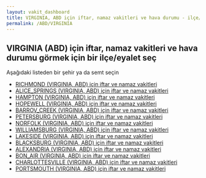 ```yaml
---
layout: vakit_dashboard
title: VIRGINIA, ABD için iftar, namaz vakitleri ve hava durumu - ilçe/eyalet seç
permalink: /ABD/VIRGINIA
---
```


## VIRGINIA (ABD) için iftar, namaz vakitleri ve hava durumu  görmek için bir ilçe/eyalet seç

Aşağıdaki listeden bir şehir ya da semt seçin

* [RICHMOND (VIRGINIA, ABD) için iftar ve namaz vakitleri](/ABD/VIRGINIA/RICHMOND)
* [ALICE_SPRINGS (VIRGINIA, ABD) için iftar ve namaz vakitleri](/ABD/VIRGINIA/ALICE_SPRINGS)
* [HAMPTON (VIRGINIA, ABD) için iftar ve namaz vakitleri](/ABD/VIRGINIA/HAMPTON)
* [HOPEWELL (VIRGINIA, ABD) için iftar ve namaz vakitleri](/ABD/VIRGINIA/HOPEWELL)
* [BARROV_CREEK (VIRGINIA, ABD) için iftar ve namaz vakitleri](/ABD/VIRGINIA/BARROV_CREEK)
* [PETERSBURG (VIRGINIA, ABD) için iftar ve namaz vakitleri](/ABD/VIRGINIA/PETERSBURG)
* [NORFOLK (VIRGINIA, ABD) için iftar ve namaz vakitleri](/ABD/VIRGINIA/NORFOLK)
* [WILLIAMSBURG (VIRGINIA, ABD) için iftar ve namaz vakitleri](/ABD/VIRGINIA/WILLIAMSBURG)
* [LAKESIDE (VIRGINIA, ABD) için iftar ve namaz vakitleri](/ABD/VIRGINIA/LAKESIDE)
* [BLACKSBURG (VIRGINIA, ABD) için iftar ve namaz vakitleri](/ABD/VIRGINIA/BLACKSBURG)
* [ALEXANDRIA (VIRGINIA, ABD) için iftar ve namaz vakitleri](/ABD/VIRGINIA/ALEXANDRIA)
* [BON_AIR (VIRGINIA, ABD) için iftar ve namaz vakitleri](/ABD/VIRGINIA/BON_AIR)
* [CHARLOTTESVILLE (VIRGINIA, ABD) için iftar ve namaz vakitleri](/ABD/VIRGINIA/CHARLOTTESVILLE)
* [PORTSMOUTH (VIRGINIA, ABD) için iftar ve namaz vakitleri](/ABD/VIRGINIA/PORTSMOUTH)

<script type="text/javascript">
  var GLOBAL_COUNTRY = 'ABD';
  var GLOBAL_CITY = 'VIRGINIA';
  var GLOBAL_STATE = 'VIRGINIA';
</script>
